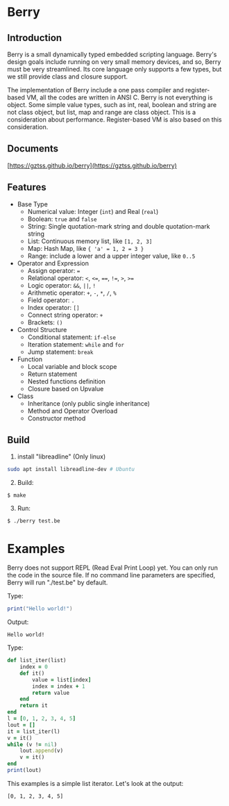 # Berry

## Introduction

Berry is a small dynamically typed embedded scripting language. Berry's design goals include running on very small memory devices, and so, Berry must be very streamlined. Its core language only supports a few types, but we still provide class and closure support.

The implementation of Berry include a one pass compiler and register-based VM, all the codes are written in ANSI C. Berry is not everything is object. Some simple value types, such as int, real, boolean and string are not class object, but list, map and range are class object. This is a consideration about performance. Register-based VM is also based on this consideration.

## Documents

[https://gztss.github.io/berry](https://gztss.github.io/berry)

## Features

* Base Type
  * Numerical value: Integer (`int`) and Real (`real`)
  * Boolean: `true` and `false`
  * String: Single quotation-mark string and double quotation-mark string
  * List: Continuous memory list, like `[1, 2, 3]`
  * Map: Hash Map, like `{ 'a' = 1, 2 = 3 }`
  * Range: include a lower and a upper integer value, like `0..5`
* Operator and Expression
  * Assign operator: `=`
  * Relational operator: `<`, `<=`, `==`, `!=`, `>`, `>=`
  * Logic operator: `&&`, `||`, `!`
  * Arithmetic operator: `+`, `-`, `*`, `/`, `%`
  * Field operator: `.`
  * Index operator: `[]`
  * Connect string operator: `+`
  * Brackets: `()`
* Control Structure
  * Conditional statement: `if-else`
  * Iteration statement: `while` and `for`
  * Jump statement: `break`
* Function
  * Local variable and block scope
  * Return statement
  * Nested functions definition
  * Closure based on Upvalue
* Class
  * Inheritance (only public single inheritance)
  * Method and Operator Overload
  * Constructor method

## Build

1. install "libreadline" (Only linux)

``` bash
sudo apt install libreadline-dev # Ubuntu
```

2. Build:

```
$ make
```

3. Run:

```
$ ./berry test.be
```

# Examples

Berry does not support REPL (Read Eval Print Loop) yet. You can only run the code in the source file. If no command line parameters are specified, Berry will run "./test.be" by default.

Type:

``` lua
print("Hello world!")
```

Output:

```
Hello world!
```

Type:

```ruby
def list_iter(list)
    index = 0
    def it()
        value = list[index]
        index = index + 1
        return value
    end
    return it
end
l = [0, 1, 2, 3, 4, 5]
lout = []
it = list_iter(l)
v = it()
while (v != nil)
    lout.append(v)
    v = it()
end
print(lout)

```

This examples is a simple list iterator. Let's look at the output:

```
[0, 1, 2, 3, 4, 5]
```
